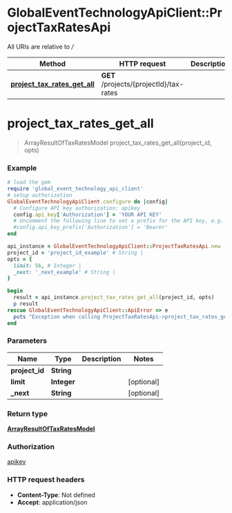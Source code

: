 # GlobalEventTechnologyApiClient::ProjectTaxRatesApi

All URIs are relative to */*

Method | HTTP request | Description
------------- | ------------- | -------------
[**project_tax_rates_get_all**](ProjectTaxRatesApi.md#project_tax_rates_get_all) | **GET** /projects/{projectId}/tax-rates | 

# **project_tax_rates_get_all**
> ArrayResultOfTaxRatesModel project_tax_rates_get_all(project_id, opts)



### Example
```ruby
# load the gem
require 'global_event_technology_api_client'
# setup authorization
GlobalEventTechnologyApiClient.configure do |config|
  # Configure API key authorization: apikey
  config.api_key['Authorization'] = 'YOUR API KEY'
  # Uncomment the following line to set a prefix for the API key, e.g. 'Bearer' (defaults to nil)
  #config.api_key_prefix['Authorization'] = 'Bearer'
end

api_instance = GlobalEventTechnologyApiClient::ProjectTaxRatesApi.new
project_id = 'project_id_example' # String | 
opts = { 
  limit: 56, # Integer | 
  _next: '_next_example' # String | 
}

begin
  result = api_instance.project_tax_rates_get_all(project_id, opts)
  p result
rescue GlobalEventTechnologyApiClient::ApiError => e
  puts "Exception when calling ProjectTaxRatesApi->project_tax_rates_get_all: #{e}"
end
```

### Parameters

Name | Type | Description  | Notes
------------- | ------------- | ------------- | -------------
 **project_id** | **String**|  | 
 **limit** | **Integer**|  | [optional] 
 **_next** | **String**|  | [optional] 

### Return type

[**ArrayResultOfTaxRatesModel**](ArrayResultOfTaxRatesModel.md)

### Authorization

[apikey](../README.md#apikey)

### HTTP request headers

 - **Content-Type**: Not defined
 - **Accept**: application/json



